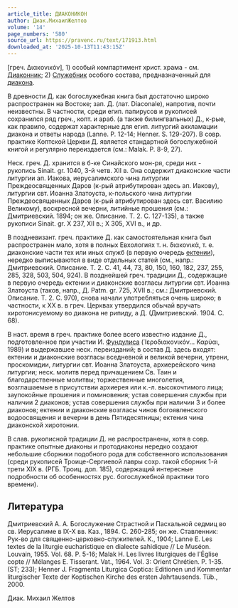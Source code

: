 ```yaml
---
article_title: ДИАКОНИКОН
author: Диак.МихаилЖелтов
volume: '14'
page_numbers: '580'
source_url: https://pravenc.ru/text/171913.html
downloaded_at: '2025-10-13T11:43:15Z'
---
```


[греч. Διακονικόν], 1) особый компартимент христ. храма - см. [Диаконник](https://pravenc.ru/text/Диаконник.html); 2) [Служебник](https://pravenc.ru/text/Служебник.html) особого состава, предназначенный для [диакона](https://pravenc.ru/text/диакона.html).

В древности Д. как богослужебная книга был достаточно широко распространен на Востоке; зап. Д. (лат. Diaconale), напротив, почти неизвестны. В частности, среди егип. папирусов и рукописей сохранился ряд греч., копт. и араб. (а также билингвальных) Д., к-рые, как правило, содержат характерные для егип. литургий аккламации диакона и ответы народа (Lanne. P. 12-14; Henner. S. 129-207). В совр. практике Коптской Церкви Д. является стандартной богослужебной книгой и регулярно переиздается (см.: Malak. P. 8-9, 27).

Неск. греч. Д. хранится в б-ке Синайского мон-ря, среди них - рукопись Sinait. gr. 1040, 3-й четв. XII в. Она содержит диаконские части литургии ап. Иакова, иерусалимского чина литургии Преждеосвященных Даров (к-рый атрибутирован здесь ап. Иакову), литургии свт. Иоанна Златоуста, к-польского чина литургии Преждеосвященных Даров (к-рый атрибутирован здесь свт. Василию Великому), воскресной вечерни, литийные прошения (см.: Дмитриевский. 1894; он же. Описание. Т. 2. С. 127-135), а также рукописи Sinait. gr. X 237, XII в.; X 305, XVI в., и др.

В поздневизант. греч. практике Д. как самостоятельная книга был распространен мало, хотя в полных Евхологиях т. н. διακονικά, т. е. диаконские части тех или иных служб (в первую очередь [ектении](https://pravenc.ru/text/ектении.html)), нередко выписываются в виде отдельных статей (см., напр.: Дмитриевский. Описание. Т. 2. С. 41, 44, 73, 80, 150, 160, 182, 237, 255, 285, 328, 503, 504, 924). В позднейшей греч. традиции Д., содержащие в первую очередь ектении и диаконские возгласы литургии свт. Иоанна Златоуста (таков, напр., Д. Patm. gr. 725, XVII в.; см.: Дмитриевский. Описание. Т. 2. С. 970), снова начали употребляться очень широко; в частности, к XX в. в греч. Церквах утвердился обычай вручать хиротонисуемому во диакона не рипиду, а Д. (Дмитриевский. 1904. С. 68).

В наст. время в греч. практике более всего известно издание Д., подготовленное при участии И. [Фундулиса](https://pravenc.ru/text/Фундулиса.html) (῾Ιεροδιακονικόν... Καρύαι, 1989) и выдержавшее неск. переизданий; в состав Д. здесь входят: ектении и диаконские возгласы вседневной и великой вечерни, утрени, проскомидии, литургии свт. Иоанна Златоуста, архиерейского чина литургии; неск. молитв перед причащением Св. Таин и благодарственные молитвы; торжественные многолетия, возглашаемые в присутствии архиерея или к.-л. высокочтимого лица; заупокойные прошения и поминовения; устав совершения службы при наличии 2 диаконов; устав совершения службы при наличии 3 и более диаконов; ектении и диаконские возгласы чинов богоявленского водоосвящения и вечерни в день Пятидесятницы; ектения чина диаконской хиротонии.

В слав. рукописной традиции Д. не распространены, хотя в совр. практике опытные диаконы и протодиаконы нередко создают небольшие сборники подобного рода для собственного использования (среди рукописей Троице-Сергиевой лавры сохр. такой сборник 1-й трети XIX в. (РГБ. Троиц. доп. 185), содержащий интересные подробности об особенностях рус. богослужебной практики того времени).

## Литература

Дмитриевский А. А. Богослужение Страстной и Пасхальной седмиц во св. Иерусалиме в IX-X вв. Каз., 1894. С. 260-285; он же. Ставленник: Рук-во для священно-церковно-служителей. К., 1904; Lanne E. Les textes de la liturgie eucharistique en dialecte sahidique // Le Muséon. Louvain, 1955. Vol. 68. P. 5-16; Malak H. Les livres liturgiques de l'Église copte // Mélanges E. Tisserant. Vat., 1964. Vol. 3: Orient Chrétien. P. 1-35. (ST; 233); Henner J. Fragmenta Liturgica Coptica: Editionen und Kommentar liturgischer Texte der Koptischen Kirche des ersten Jahrtausends. Tüb., 2000.

Диак.  Михаил   Желтов
